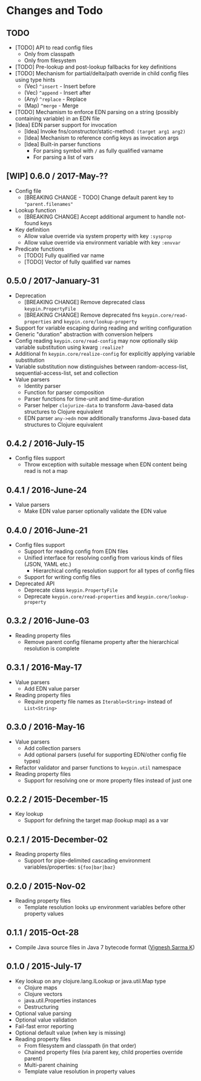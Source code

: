 # Changes and Todo

## TODO

- [TODO] API to read config files
  - Only from classpath
  - Only from filesystem
- [TODO] Pre-lookup and post-lookup fallbacks for key definitions
- [TODO] Mechanism for partial/delta/path override in child config files using type hints
  - (Vec) `^insert`  - Insert before
  - (Vec) `^append`  - Insert after
  - (Any) `^replace` - Replace
  - (Map) `^merge`   - Merge
- [TODO] Mechamism to enforce EDN parsing on a string (possibly containing variable) in an EDN file
- [Idea] EDN parser support for invocation
  - [Idea] Invoke fns/constructor/static-method: `(target arg1 arg2)`
  - [Idea] Mechanism to reference config keys as invocation args
  - [Idea] Built-in parser functions
    - For parsing symbol with `/` as fully qualified varname
    - For parsing a list of vars


## [WIP] 0.6.0 / 2017-May-??

- Config file
  - [BREAKING CHANGE - TODO] Change default parent key to `"parent.filenames"`
- Lookup function
  - [BREAKING CHANGE] Accept additional argument to handle not-found keys
- Key definition
  - Allow value override via system property with key `:sysprop`
  - Allow value override via environment variable with key `:envvar`
- Predicate functions
  - [TODO] Fully qualified var name
  - [TODO] Vector of fully qualified var names


## 0.5.0 / 2017-January-31

- Deprecation
  - [BREAKING CHANGE] Remove deprecated class `keypin.PropertyFile`
  - [BREAKING CHANGE] Remove deprecated fns `keypin.core/read-properties` and `keypin.core/lookup-property`
- Support for variable escaping during reading and writing configuration
- Generic "duration" abstraction with conversion helpers
- Config reading `keypin.core/read-config` may now optionally skip variable substitution using kwarg `:realize?`
- Additional fn `keypin.core/realize-config` for explicitly applying variable substitution
- Variable substitution now distinguishes between random-access-list, sequential-access-list, set and collection
- Value parsers
  - Identity parser
  - Function for parser composition
  - Parser functions for time-unit and time-duration
  - Parser helper `clojurize-data` to transform Java-based data structures to Clojure equivalent
  - EDN parser `any->edn` now additionally transforms Java-based data structures to Clojure equivalent


## 0.4.2 / 2016-July-15

- Config files support
  - Throw exception with suitable message when EDN content being read is not a map


## 0.4.1 / 2016-June-24

- Value parsers
  - Make EDN value parser optionally validate the EDN value


## 0.4.0 / 2016-June-21

- Config files support
  - Support for reading config from EDN files
  - Unified interface for resolving config from various kinds of files (JSON, YAML etc.)
    - Hierarchical config resolution support for all types of config files
  - Support for writing config files
- Deprecated API
  - Deprecate class `keypin.PropertyFile`
  - Deprecate `keypin.core/read-properties` and `keypin.core/lookup-property`


## 0.3.2 / 2016-June-03

- Reading property files
  - Remove parent config filename property after the hierarchical resolution is complete


## 0.3.1 / 2016-May-17

- Value parsers
  - Add EDN value parser
- Reading property files
  - Require property file names as `Iterable<String>` instead of `List<String>`


## 0.3.0 / 2016-May-16

- Value parsers
  - Add collection parsers
  - Add optional parsers (useful for supporting EDN/other config file types)
- Refactor validator and parser functions to `keypin.util` namespace
- Reading property files
  - Support for resolving one or more property files instead of just one


## 0.2.2 / 2015-December-15

- Key lookup
  - Support for defining the target map (lookup map) as a var


## 0.2.1 / 2015-December-02

- Reading property files
  - Support for pipe-delimited cascading environment variables/properties: `${foo|bar|baz}`


## 0.2.0 / 2015-Nov-02

- Reading property files
  - Template resolution looks up environment variables before other property values


## 0.1.1 / 2015-Oct-28

- Compile Java source files in Java 7 bytecode format ([Vignesh Sarma K](vigneshsarma))


## 0.1.0 / 2015-July-17

- Key lookup on any clojure.lang.ILookup or java.util.Map type
  - Clojure maps
  - Clojure vectors
  - java.util.Properties instances
  - Destructuring
- Optional value parsing
- Optional value validation
- Fail-fast error reporting
- Optional default value (when key is missing)
- Reading property files
  - From filesystem and classpath (in that order)
  - Chained property files (via parent key, child properties override parent)
  - Multi-parent chaining
  - Template value resolution in property values
